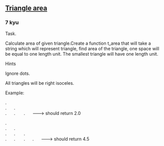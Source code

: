 <h2><a href=https://www.codewars.com/kata/59bd84b8a0640e7c49002398/train/javascript target="_blank">Triangle area</a></h2><h3>7 kyu</h3><p>Task.</p><p>Calculate area of given triangle.Create a function t_area that will take a string which will represent triangle, find area of the triangle, one space will be equal to one length unit. The smallest triangle will have one length unit.</p><p>Hints</p><p>Ignore dots.</p><p>All triangles will be right isoceles.</p><p>Example:</p><p>.<br>.&nbsp;&nbsp;&nbsp;&nbsp;&nbsp; . &nbsp; <br>.&nbsp;&nbsp;&nbsp;&nbsp;&nbsp; . &nbsp;&nbsp;&nbsp;&nbsp;&nbsp; . &nbsp;&nbsp;&nbsp;&nbsp; ---&gt; should return 2.0</p><p>.<br>.&nbsp;&nbsp;&nbsp;&nbsp;&nbsp; . &nbsp; <br>.&nbsp;&nbsp;&nbsp;&nbsp;&nbsp; . &nbsp;&nbsp;&nbsp;&nbsp;&nbsp; . &nbsp;&nbsp;&nbsp;&nbsp; <br>.&nbsp;&nbsp;&nbsp;&nbsp;&nbsp; . &nbsp;&nbsp;&nbsp;&nbsp;&nbsp; . &nbsp;&nbsp;&nbsp;&nbsp; . &nbsp;&nbsp;&nbsp;&nbsp; ---&gt; should return 4.5</p>